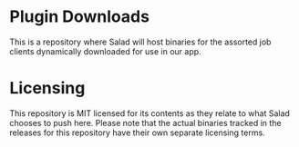 # Plugin Downloads
This is a repository where Salad will host binaries for the assorted job clients dynamically downloaded for use in our app.

# Licensing
This repository is MIT licensed for its contents as they relate to what Salad chooses to push here. Please note that the actual binaries tracked in the releases for this repository have their own separate licensing terms.
